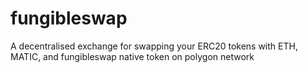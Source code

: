 # fungibleswap
A decentralised exchange for swapping your ERC20 tokens with ETH, MATIC, and fungibleswap native token on polygon network
